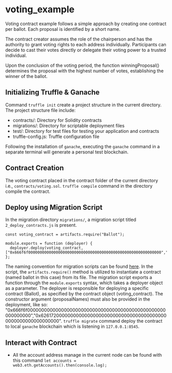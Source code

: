 # voting_example
Voting contract example follows a simple approach by creating one contract per ballot. Each proposal is identified by a short name.

The contract creator assumes the role of the chairperson and has the authority to grant voting rights to each address individually. Participants can decide to cast their votes directly or delegate their voting power to a trusted individual.

Upon the conclusion of the voting period, the function winningProposal() determines the proposal with the highest number of votes, establishing the winner of the ballot.

## Initializing Truffle & Ganache
Command `truffle init` create a project structure in the current directory.
The project structure file include: 

- contracts/: Directory for Solidity contracts
- migrations/: Directory for scriptable deployment files
- test/: Directory for test files for testing your application and contracts
- truffle-config.js: Truffle configuration file

Following the installation of `ganache`, executing the `ganache` command in a separate terminal will generate a personal test blockchain.

## Contract Creation
The voting contract placed in the contract folder of the current directory i.e., `contracts/voting.sol`.
`truffle compile` command in the directory compile the contract.

## Deploy using Migration Script
In the migration directory `migrations/`, a migration script titled `2_deploy_contracts.js` is present.
```
const voting_contract = artifacts.require("Ballot");

module.exports = function (deployer) {
  deployer.deploy(voting_contract, ["0x666f6f0000000000000000000000000000000000000000000000000000000000","0x6261720000000000000000000000000000000000000000000000000000000000"]);
};
```
The naming convention for migration scripts can be found [here](https://trufflesuite.com/docs/truffle/how-to/contracts/run-migrations/#migration-files).
In the script, the `artifacts.require()` method is utilized to instantiate a contract (named ballot in this case) from its file.
The migration script exports a function through the `module.exports` syntax, which takes a deployer object as a parameter.
The deployer is responsible for deploying a specific contract (Ballot), as specified by the contract object (voting_contract).
The constructor argument (proposalNames) must also be provided in the deployment, like so: "0x666f6f0000000000000000000000000000000000000000000000000000000000","0x6261720000000000000000000000000000000000000000000000000000000000".
`truffle migrate` command deploy the contract to local `ganache` blockchain which is listening in `127.0.0.1:8545`.

## Interact with Contract
- All the account address manage in the current node can be found with this command `let accounts = web3.eth.getAccounts().then(console.log);`
  
